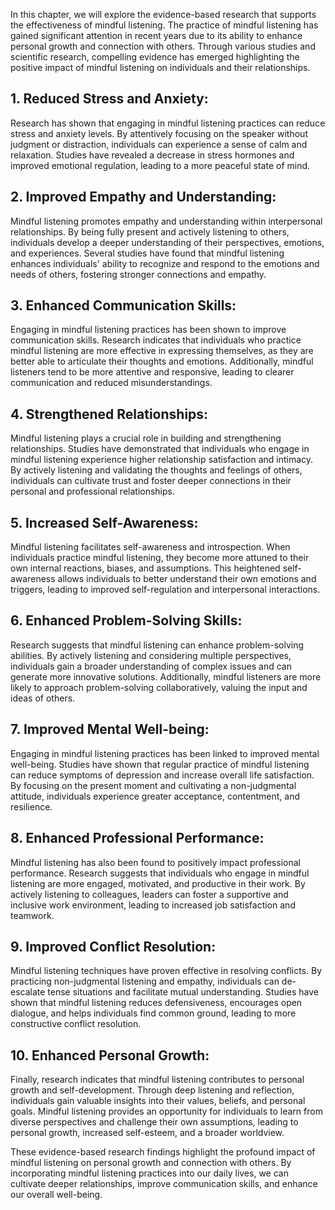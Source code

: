 
In this chapter, we will explore the evidence-based research that supports the effectiveness of mindful listening. The practice of mindful listening has gained significant attention in recent years due to its ability to enhance personal growth and connection with others. Through various studies and scientific research, compelling evidence has emerged highlighting the positive impact of mindful listening on individuals and their relationships.

## 1\. Reduced Stress and Anxiety:

Research has shown that engaging in mindful listening practices can reduce stress and anxiety levels. By attentively focusing on the speaker without judgment or distraction, individuals can experience a sense of calm and relaxation. Studies have revealed a decrease in stress hormones and improved emotional regulation, leading to a more peaceful state of mind.

## 2\. Improved Empathy and Understanding:

Mindful listening promotes empathy and understanding within interpersonal relationships. By being fully present and actively listening to others, individuals develop a deeper understanding of their perspectives, emotions, and experiences. Several studies have found that mindful listening enhances individuals' ability to recognize and respond to the emotions and needs of others, fostering stronger connections and empathy.

## 3\. Enhanced Communication Skills:

Engaging in mindful listening practices has been shown to improve communication skills. Research indicates that individuals who practice mindful listening are more effective in expressing themselves, as they are better able to articulate their thoughts and emotions. Additionally, mindful listeners tend to be more attentive and responsive, leading to clearer communication and reduced misunderstandings.

## 4\. Strengthened Relationships:

Mindful listening plays a crucial role in building and strengthening relationships. Studies have demonstrated that individuals who engage in mindful listening experience higher relationship satisfaction and intimacy. By actively listening and validating the thoughts and feelings of others, individuals can cultivate trust and foster deeper connections in their personal and professional relationships.

## 5\. Increased Self-Awareness:

Mindful listening facilitates self-awareness and introspection. When individuals practice mindful listening, they become more attuned to their own internal reactions, biases, and assumptions. This heightened self-awareness allows individuals to better understand their own emotions and triggers, leading to improved self-regulation and interpersonal interactions.

## 6\. Enhanced Problem-Solving Skills:

Research suggests that mindful listening can enhance problem-solving abilities. By actively listening and considering multiple perspectives, individuals gain a broader understanding of complex issues and can generate more innovative solutions. Additionally, mindful listeners are more likely to approach problem-solving collaboratively, valuing the input and ideas of others.

## 7\. Improved Mental Well-being:

Engaging in mindful listening practices has been linked to improved mental well-being. Studies have shown that regular practice of mindful listening can reduce symptoms of depression and increase overall life satisfaction. By focusing on the present moment and cultivating a non-judgmental attitude, individuals experience greater acceptance, contentment, and resilience.

## 8\. Enhanced Professional Performance:

Mindful listening has also been found to positively impact professional performance. Research suggests that individuals who engage in mindful listening are more engaged, motivated, and productive in their work. By actively listening to colleagues, leaders can foster a supportive and inclusive work environment, leading to increased job satisfaction and teamwork.

## 9\. Improved Conflict Resolution:

Mindful listening techniques have proven effective in resolving conflicts. By practicing non-judgmental listening and empathy, individuals can de-escalate tense situations and facilitate mutual understanding. Studies have shown that mindful listening reduces defensiveness, encourages open dialogue, and helps individuals find common ground, leading to more constructive conflict resolution.

## 10\. Enhanced Personal Growth:

Finally, research indicates that mindful listening contributes to personal growth and self-development. Through deep listening and reflection, individuals gain valuable insights into their values, beliefs, and personal goals. Mindful listening provides an opportunity for individuals to learn from diverse perspectives and challenge their own assumptions, leading to personal growth, increased self-esteem, and a broader worldview.

These evidence-based research findings highlight the profound impact of mindful listening on personal growth and connection with others. By incorporating mindful listening practices into our daily lives, we can cultivate deeper relationships, improve communication skills, and enhance our overall well-being.
